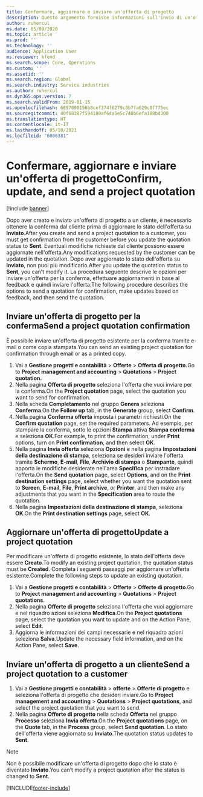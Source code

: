 ```yaml
---
title: Confermare, aggiornare e inviare un'offerta di progetto
description: Questo argomento fornisce informazioni sull'invio di un'offerta al cliente per la conferma, la modifica in base al feedback e quindi il nuovo invio dell'offerta.
author: ruhercul
ms.date: 05/09/2020
ms.topic: article
ms.prod: ''
ms.technology: ''
audience: Application User
ms.reviewer: kfend
ms.search.scope: Core, Operations
ms.custom: ''
ms.assetid: ''
ms.search.region: Global
ms.search.industry: Service industries
ms.author: ruhercul
ms.dyn365.ops.version: 7
ms.search.validFrom: 2019-01-15
ms.openlocfilehash: 6897890156b8cef374f6279c8b7fa629c0f775ec
ms.sourcegitcommit: 40f68387f594180af64a5e5c748b6efa188bd300
ms.translationtype: HT
ms.contentlocale: it-IT
ms.lasthandoff: 05/10/2021
ms.locfileid: "6006381"
---
```

# <a name="confirm-update-and-send-a-project-quotation"></a><span data-ttu-id="7da9a-103">Confermare, aggiornare e inviare un'offerta di progetto</span><span class="sxs-lookup"><span data-stu-id="7da9a-103">Confirm, update, and send a project quotation</span></span>

[!include [banner](../includes/banner.md)]

<span data-ttu-id="7da9a-104">Dopo aver creato e inviato un'offerta di progetto a un cliente, è necessario ottenere la conferma dal cliente prima di aggiornare lo stato dell'offerta su **Inviato**.</span><span class="sxs-lookup"><span data-stu-id="7da9a-104">After you create and send a project quotation to a customer, you must get confirmation from the customer before you update the quotation status to **Sent**.</span></span> <span data-ttu-id="7da9a-105">Eventuali modifiche richieste dal cliente possono essere aggiornate nell'offerta.</span><span class="sxs-lookup"><span data-stu-id="7da9a-105">Any modifications requested by the customer can be updated in the quotation.</span></span> <span data-ttu-id="7da9a-106">Dopo aver aggiornato lo stato dell'offerta su **Inviato**, non puoi più modificarlo.</span><span class="sxs-lookup"><span data-stu-id="7da9a-106">After you update the quotation status to **Sent**, you can’t modify it.</span></span> <span data-ttu-id="7da9a-107">La procedura seguente descrive le opzioni per inviare un'offerta per la conferma, effettuare aggiornamenti in base al feedback e quindi inviare l'offerta.</span><span class="sxs-lookup"><span data-stu-id="7da9a-107">The following procedure describes the options to send a quotation for confirmation, make updates based on feedback, and then send the quotation.</span></span>

## <a name="send-a-project-quotation-confirmation"></a><span data-ttu-id="7da9a-108">Inviare un'offerta di progetto per la conferma</span><span class="sxs-lookup"><span data-stu-id="7da9a-108">Send a project quotation confirmation</span></span>  

<span data-ttu-id="7da9a-109">È possibile inviare un'offerta di progetto esistente per la conferma tramite e-mail o come copia stampata.</span><span class="sxs-lookup"><span data-stu-id="7da9a-109">You can send an existing project quotation for confirmation through email or as a printed copy.</span></span> 

1. <span data-ttu-id="7da9a-110">Vai a **Gestione progetti e contabilità** > **Offerte** > **Offerta di progetto.**</span><span class="sxs-lookup"><span data-stu-id="7da9a-110">Go to **Project management and accounting** > **Quotations** > **Project quotation.**</span></span> 
2. <span data-ttu-id="7da9a-111">Nella pagina **Offerta di progetto** seleziona l'offerta che vuoi inviare per la conferma.</span><span class="sxs-lookup"><span data-stu-id="7da9a-111">On the **Project quotation** page, select the quotation you want to send for confirmation.</span></span> 
3. <span data-ttu-id="7da9a-112">Nella scheda **Completamento** nel gruppo **Genera** seleziona **Conferma**.</span><span class="sxs-lookup"><span data-stu-id="7da9a-112">On the **Follow up** tab, in the **Generate** group, select **Confirm**.</span></span> 
4. <span data-ttu-id="7da9a-113">Nella pagina **Conferma offerta** imposta i parametri richiesti.</span><span class="sxs-lookup"><span data-stu-id="7da9a-113">On the **Confirm quotation** page, set the required parameters.</span></span> <span data-ttu-id="7da9a-114">Ad esempio, per stampare la conferma, sotto le opzioni **Stampa** attiva **Stampa conferma** e seleziona **OK**.</span><span class="sxs-lookup"><span data-stu-id="7da9a-114">For example, to print the confirmation, under **Print** options, turn on **Print confirmation**, and then select **OK**.</span></span>
5. <span data-ttu-id="7da9a-115">Nella pagina **Invia offerta** seleziona **Opzioni** e nella pagina **Impostazioni della destinazione di stampa**, seleziona se desideri inviare l'offerta tramite **Schermo**, **E-mail**, **File**, **Archivio di stampa** o **Stampante**, quindi apporta le modifiche desiderate nell'area **Specifica** per instradare l'offerta.</span><span class="sxs-lookup"><span data-stu-id="7da9a-115">On the **Send quotation** page, select **Options**, and on the **Print destination settings** page, select whether you want the quotation sent to **Screen**, **E-mail**, **File**, **Print archive**, or **Printer**, and then make any adjustments that you want in the **Specification** area to route the quotation.</span></span>
6. <span data-ttu-id="7da9a-116">Nella pagina **Impostazioni della destinazione di stampa**, seleziona **OK**.</span><span class="sxs-lookup"><span data-stu-id="7da9a-116">On the **Print destination settings** page, select **OK**.</span></span>  

## <a name="update-a-project-quotation"></a><span data-ttu-id="7da9a-117">Aggiornare un'offerta di progetto</span><span class="sxs-lookup"><span data-stu-id="7da9a-117">Update a project quotation</span></span>

<span data-ttu-id="7da9a-118">Per modificare un'offerta di progetto esistente, lo stato dell'offerta deve essere **Creato**.</span><span class="sxs-lookup"><span data-stu-id="7da9a-118">To modify an existing project quotation, the quotation status must be **Created**.</span></span> <span data-ttu-id="7da9a-119">Completa i seguenti passaggi per aggiornare un'offerta esistente.</span><span class="sxs-lookup"><span data-stu-id="7da9a-119">Complete the following steps to update an existing quotation.</span></span> 

1. <span data-ttu-id="7da9a-120">Vai a **Gestione progetti e contabilità** > **Offerte** > **Offerte di progetto**.</span><span class="sxs-lookup"><span data-stu-id="7da9a-120">Go to **Project management and accounting** > **Quotations** > **Project quotations**.</span></span>
2. <span data-ttu-id="7da9a-121">Nella pagina **Offerte di progetto** seleziona l'offerta che vuoi aggiornare e nel riquadro azioni seleziona **Modifica**.</span><span class="sxs-lookup"><span data-stu-id="7da9a-121">On the **Project quotations** page, select the quotation you want to update and on the Action Pane, select **Edit**.</span></span>
3. <span data-ttu-id="7da9a-122">Aggiorna le informazioni dei campi necessarie e nel riquadro azioni seleziona **Salva**.</span><span class="sxs-lookup"><span data-stu-id="7da9a-122">Update the necessary field information, and on the Action Pane, select **Save**.</span></span>  

## <a name="send-a-project-quotation-to-a-customer"></a><span data-ttu-id="7da9a-123">Inviare un'offerta di progetto a un cliente</span><span class="sxs-lookup"><span data-stu-id="7da9a-123">Send a project quotation to a customer</span></span> 

1. <span data-ttu-id="7da9a-124">Vai a **Gestione progetti e contabilità** > **offerte** > **Offerte di progetto** e seleziona l'offerta di progetto che desideri inviare.</span><span class="sxs-lookup"><span data-stu-id="7da9a-124">Go to **Project management and accounting** > **Quotations** > **Project quotations**, and select the project quotation that you want to send.</span></span>
2. <span data-ttu-id="7da9a-125">Nella pagina **Offerte di progetto** nella scheda **Offerta** nel gruppo **Processo** seleziona **Invia offerta**.</span><span class="sxs-lookup"><span data-stu-id="7da9a-125">On the **Project quotations** page, on the **Quote** tab, in the **Process** group, select **Send quotation**.</span></span> <span data-ttu-id="7da9a-126">Lo stato dell'offerta viene aggiornato su **Inviato**.</span><span class="sxs-lookup"><span data-stu-id="7da9a-126">The quotation status updates to **Sent**.</span></span>

> [!NOTE]
> <span data-ttu-id="7da9a-127">Non è possibile modificare un'offerta di progetto dopo che lo stato è diventato **Inviato**.</span><span class="sxs-lookup"><span data-stu-id="7da9a-127">You can’t modify a project quotation after the status is changed to **Sent**.</span></span>


[!INCLUDE[footer-include](../includes/footer-banner.md)]